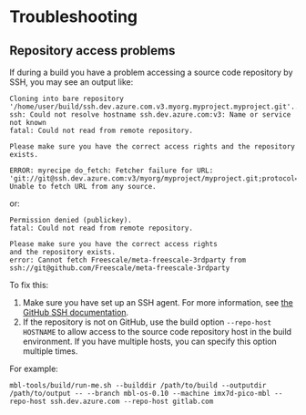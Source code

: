 # Troubleshooting

## Repository access problems

If during a build you have a problem accessing a source code repository by SSH, you may see an output like:

```
Cloning into bare repository '/home/user/build/ssh.dev.azure.com.v3.myorg.myproject.myproject.git'...
ssh: Could not resolve hostname ssh.dev.azure.com:v3: Name or service not known
fatal: Could not read from remote repository.

Please make sure you have the correct access rights and the repository exists.

ERROR: myrecipe do_fetch: Fetcher failure for URL: 'git://git@ssh.dev.azure.com:v3/myorg/myproject/myproject.git;protocol=ssh;nobranch=1'. Unable to fetch URL from any source.
```

or:

```
Permission denied (publickey).
fatal: Could not read from remote repository.

Please make sure you have the correct access rights
and the repository exists.
error: Cannot fetch Freescale/meta-freescale-3rdparty from ssh://git@github.com/Freescale/meta-freescale-3rdparty
```

To fix this:

1. Make sure you have set up an SSH agent. For more information, see [the GitHub SSH documentation](https://help.github.com/articles/generating-a-new-ssh-key-and-adding-it-to-the-ssh-agent/).
2. If the repository is not on GitHub, use the build option `--repo-host HOSTNAME` to allow access to the source code repository host in the build environment. If you have multiple hosts, you can specify this option multiple times.

For example:

```
mbl-tools/build/run-me.sh --builddir /path/to/build --outputdir /path/to/output -- --branch mbl-os-0.10 --machine imx7d-pico-mbl --repo-host ssh.dev.azure.com --repo-host gitlab.com
```
